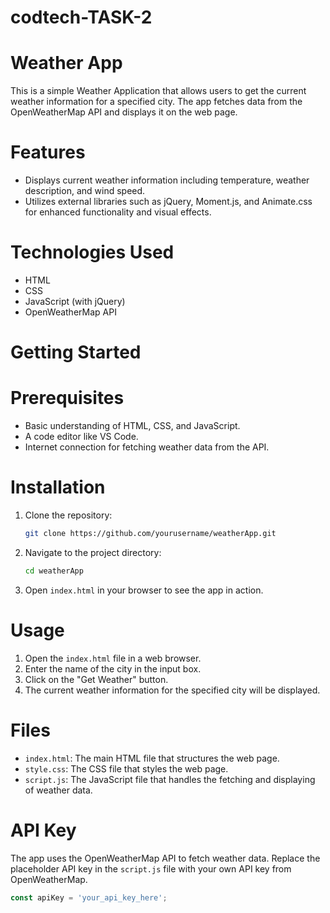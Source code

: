 # codtech-TASK-2
# Weather App

This is a simple Weather Application that allows users to get the current weather information for a specified city. The app fetches data from the OpenWeatherMap API and displays it on the web page.

# Features

- Displays current weather information including temperature, weather description, and wind speed.
- Utilizes external libraries such as jQuery, Moment.js, and Animate.css for enhanced functionality and visual effects.

# Technologies Used

- HTML
- CSS
- JavaScript (with jQuery)
- OpenWeatherMap API

# Getting Started

# Prerequisites

- Basic understanding of HTML, CSS, and JavaScript.
- A code editor like VS Code.
- Internet connection for fetching weather data from the API.

# Installation

1. Clone the repository:
    ```bash
    git clone https://github.com/yourusername/weatherApp.git
    ```

2. Navigate to the project directory:
    ```bash
    cd weatherApp
    ```

3. Open `index.html` in your browser to see the app in action.

# Usage

1. Open the `index.html` file in a web browser.
2. Enter the name of the city in the input box.
3. Click on the "Get Weather" button.
4. The current weather information for the specified city will be displayed.

# Files

- `index.html`: The main HTML file that structures the web page.
- `style.css`: The CSS file that styles the web page.
- `script.js`: The JavaScript file that handles the fetching and displaying of weather data.

# API Key

The app uses the OpenWeatherMap API to fetch weather data. Replace the placeholder API key in the `script.js` file with your own API key from OpenWeatherMap.

```javascript
const apiKey = 'your_api_key_here';
